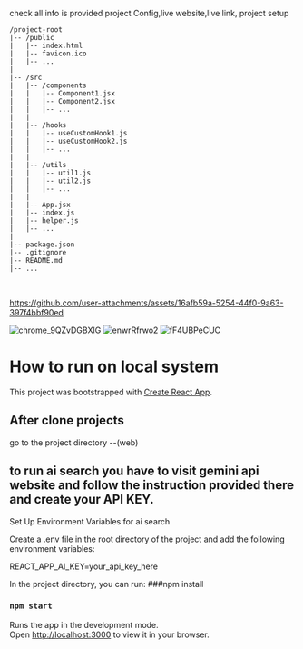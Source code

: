 check all info is provided project Config,live website,live link, project setup
```Project configuration :
/project-root
|-- /public
|   |-- index.html
|   |-- favicon.ico
|   |-- ...
|
|-- /src
|   |-- /components
|   |   |-- Component1.jsx
|   |   |-- Component2.jsx
|   |   |-- ...
|   |
|   |-- /hooks
|   |   |-- useCustomHook1.js
|   |   |-- useCustomHook2.js
|   |   |-- ...
|   |
|   |-- /utils
|   |   |-- util1.js
|   |   |-- util2.js
|   |   |-- ...
|   |
|   |-- App.jsx
|   |-- index.js
|   |-- helper.js
|   |-- ...
|
|-- package.json
|-- .gitignore
|-- README.md
|-- ...
```
<br>

https://github.com/user-attachments/assets/16afb59a-5254-44f0-9a63-397f4bbf90ed

![chrome_9QZvDGBXlG](https://github.com/user-attachments/assets/60593143-943f-4d24-acdc-f224b95d26a2)
![enwrRfrwo2](https://github.com/user-attachments/assets/be4db602-ed91-4f0c-9edc-40f7d5fb4ae9)
![fF4UBPeCUC](https://github.com/user-attachments/assets/0ba56ca6-1f63-4d98-b55c-451630c32c44)

















# How to run on local system

This project was bootstrapped with [Create React App](https://github.com/facebook/create-react-app).

## After clone projects
go to the project directory --(web)

## to run ai search you have to visit gemini api  website and follow the instruction provided there and create your API KEY.
  Set Up Environment Variables for ai search
  
Create a .env file in the root directory of the project and add the following environment variables:


 REACT_APP_AI_KEY=your_api_key_here



In the project directory, you can run:
###npm install
### `npm start`

Runs the app in the development mode.\
Open [http://localhost:3000](http://localhost:3000) to view it in your browser.








